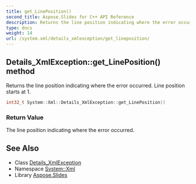 ```yaml
---
title: get_LinePosition()
second_title: Aspose.Slides for C++ API Reference
description: Returns the line position indicating where the error occurred. Line position starts at 1.
type: docs
weight: 14
url: /system.xml/details_xmlexception/get_lineposition/
---
```

## Details_XmlException::get_LinePosition() method


Returns the line position indicating where the error occurred. Line position starts at 1.

```cpp
int32_t System::Xml::Details_XmlException::get_LinePosition()
```


### Return Value

The line position indicating where the error occurred.

## See Also

* Class [Details_XmlException](../)
* Namespace [System::Xml](../../)
* Library [Aspose.Slides](../../../)